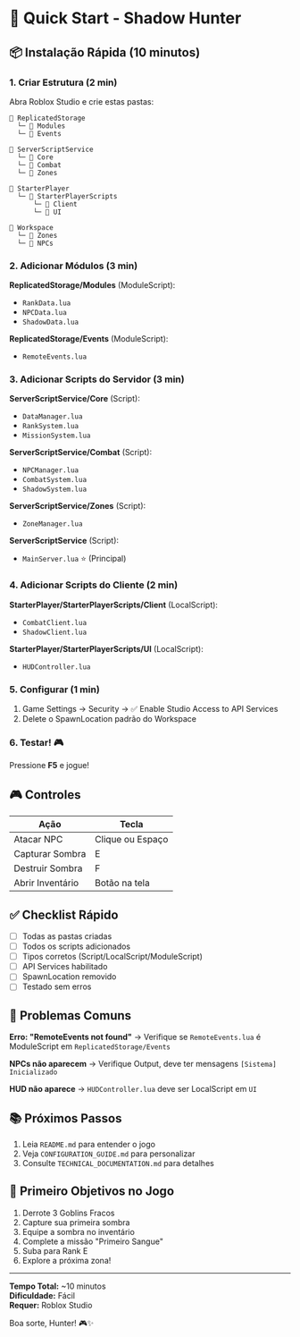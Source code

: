 # 🚀 Quick Start - Shadow Hunter

## 📦 Instalação Rápida (10 minutos)

### 1. Criar Estrutura (2 min)

Abra Roblox Studio e crie estas pastas:

```
📁 ReplicatedStorage
  └─ 📁 Modules
  └─ 📁 Events

📁 ServerScriptService
  └─ 📁 Core
  └─ 📁 Combat
  └─ 📁 Zones

📁 StarterPlayer
  └─ 📁 StarterPlayerScripts
      └─ 📁 Client
      └─ 📁 UI

📁 Workspace
  └─ 📁 Zones
  └─ 📁 NPCs
```

### 2. Adicionar Módulos (3 min)

**ReplicatedStorage/Modules** (ModuleScript):
- `RankData.lua`
- `NPCData.lua`
- `ShadowData.lua`

**ReplicatedStorage/Events** (ModuleScript):
- `RemoteEvents.lua`

### 3. Adicionar Scripts do Servidor (3 min)

**ServerScriptService/Core** (Script):
- `DataManager.lua`
- `RankSystem.lua`
- `MissionSystem.lua`

**ServerScriptService/Combat** (Script):
- `NPCManager.lua`
- `CombatSystem.lua`
- `ShadowSystem.lua`

**ServerScriptService/Zones** (Script):
- `ZoneManager.lua`

**ServerScriptService** (Script):
- `MainServer.lua` ⭐ (Principal)

### 4. Adicionar Scripts do Cliente (2 min)

**StarterPlayer/StarterPlayerScripts/Client** (LocalScript):
- `CombatClient.lua`
- `ShadowClient.lua`

**StarterPlayer/StarterPlayerScripts/UI** (LocalScript):
- `HUDController.lua`

### 5. Configurar (1 min)

1. Game Settings → Security → ✅ Enable Studio Access to API Services
2. Delete o SpawnLocation padrão do Workspace

### 6. Testar! 🎮

Pressione **F5** e jogue!

## 🎮 Controles

| Ação | Tecla |
|------|-------|
| Atacar NPC | Clique ou Espaço |
| Capturar Sombra | E |
| Destruir Sombra | F |
| Abrir Inventário | Botão na tela |

## ✅ Checklist Rápido

- [ ] Todas as pastas criadas
- [ ] Todos os scripts adicionados
- [ ] Tipos corretos (Script/LocalScript/ModuleScript)
- [ ] API Services habilitado
- [ ] SpawnLocation removido
- [ ] Testado sem erros

## 🐛 Problemas Comuns

**Erro: "RemoteEvents not found"**
→ Verifique se `RemoteEvents.lua` é ModuleScript em `ReplicatedStorage/Events`

**NPCs não aparecem**
→ Verifique Output, deve ter mensagens `[Sistema] Inicializado`

**HUD não aparece**
→ `HUDController.lua` deve ser LocalScript em `UI`

## 📚 Próximos Passos

1. Leia `README.md` para entender o jogo
2. Veja `CONFIGURATION_GUIDE.md` para personalizar
3. Consulte `TECHNICAL_DOCUMENTATION.md` para detalhes

## 🎯 Primeiro Objetivos no Jogo

1. Derrote 3 Goblins Fracos
2. Capture sua primeira sombra
3. Equipe a sombra no inventário
4. Complete a missão "Primeiro Sangue"
5. Suba para Rank E
6. Explore a próxima zona!

---

**Tempo Total:** ~10 minutos  
**Dificuldade:** Fácil  
**Requer:** Roblox Studio

Boa sorte, Hunter! 🎮✨
